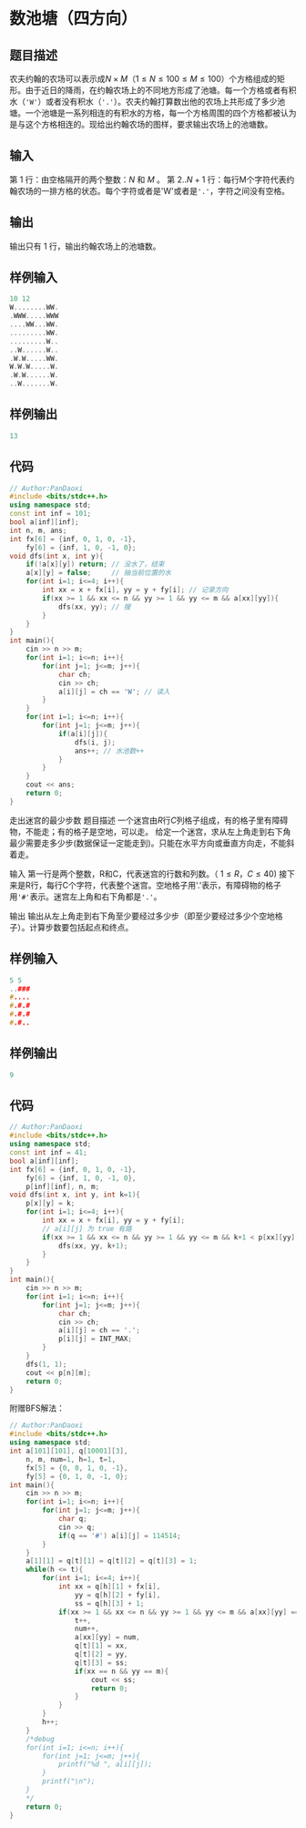 # 数池塘（四方向）
## 题目描述
农夫约翰的农场可以表示成$N \times M$（$1\le N\le 100\le M\le100$）个方格组成的矩形。由于近日的降雨，在约翰农场上的不同地方形成了池塘。每一个方格或者有积水（`'W'`）或者没有积水（`'.'`）。农夫约翰打算数出他的农场上共形成了多少池塘。一个池塘是一系列相连的有积水的方格，每一个方格周围的四个方格都被认为是与这个方格相连的。现给出约翰农场的图样，要求输出农场上的池塘数。

## 输入
第 $1$ 行：由空格隔开的两个整数：$N$ 和 $M$ 。
第 $2..N+1$ 行：每行M个字符代表约翰农场的一排方格的状态。每个字符或者是'W'或者是`'.'`，字符之间没有空格。

## 输出
输出只有 $1$ 行，输出约翰农场上的池塘数。

## 样例输入

```cpp
10 12
W........WW.
.WWW.....WWW
....WW...WW.
.........WW.
.........W..
..W......W..
.W.W.....WW.
W.W.W.....W.
.W.W......W.
..W.......W.
```

## 样例输出

```cpp
13
```
## 代码

```cpp
// Author:PanDaoxi
#include <bits/stdc++.h>
using namespace std;
const int inf = 101;
bool a[inf][inf];
int n, m, ans;
int fx[6] = {inf, 0, 1, 0, -1},
	fy[6] = {inf, 1, 0, -1, 0};
void dfs(int x, int y){
	if(!a[x][y]) return; // 没水了，结束
	a[x][y] = false;     // 抽当前位置的水
	for(int i=1; i<=4; i++){
		int xx = x + fx[i], yy = y + fy[i]; // 记录方向
		if(xx >= 1 && xx <= n && yy >= 1 && yy <= m && a[xx][yy]){
			dfs(xx, yy); // 搜
		}
	}
}
int main(){
	cin >> n >> m;
	for(int i=1; i<=n; i++){
		for(int j=1; j<=m; j++){
			char ch;
			cin >> ch;
			a[i][j] = ch == 'W'; // 读入
		}
	}
	for(int i=1; i<=n; i++){
		for(int j=1; j<=m; j++){
			if(a[i][j]){
				dfs(i, j);
				ans++; // 水池数++
			}
		}
	}
	cout << ans;
	return 0;
}
```

走出迷宫的最少步数
题目描述
一个迷宫由$R$行$C$列格子组成，有的格子里有障碍物，不能走；有的格子是空地，可以走。
给定一个迷宫，求从左上角走到右下角最少需要走多少步(数据保证一定能走到)。只能在水平方向或垂直方向走，不能斜着走。

输入
第一行是两个整数，R和C，代表迷宫的行数和列数。（ $1\le  R，C \le 40$)
接下来是R行，每行C个字符，代表整个迷宫。空地格子用'.'表示，有障碍物的格子用`'#'`表示。迷宫左上角和右下角都是`'.'`。

输出
输出从左上角走到右下角至少要经过多少步（即至少要经过多少个空地格子）。计算步数要包括起点和终点。

## 样例输入

```cpp
5 5
..###
#....
#.#.#
#.#.#
#.#..
```

## 样例输出

```cpp
9
```

## 代码

```cpp
// Author:PanDaoxi
#include <bits/stdc++.h>
using namespace std;
const int inf = 41;
bool a[inf][inf];
int fx[6] = {inf, 0, 1, 0, -1},
	fy[6] = {inf, 1, 0, -1, 0},
	p[inf][inf], n, m;
void dfs(int x, int y, int k=1){
	p[x][y] = k;
	for(int i=1; i<=4; i++){
		int xx = x + fx[i], yy = y + fy[i];
		// a[i][j] 为 true 有路
		if(xx >= 1 && xx <= n && yy >= 1 && yy <= m && k+1 < p[xx][yy]){
			dfs(xx, yy, k+1);
		}
	}
}
int main(){
	cin >> n >> m;
	for(int i=1; i<=n; i++){
		for(int j=1; j<=m; j++){
			char ch;
			cin >> ch;
			a[i][j] = ch == '.';
			p[i][j] = INT_MAX;
		}
	}
	dfs(1, 1);
	cout << p[n][m];
	return 0;
}
```
附赠BFS解法：

```cpp
// Author:PanDaoxi
#include <bits/stdc++.h>
using namespace std;
int a[101][101], q[10001][3],
	n, m, num=1, h=1, t=1,
	fx[5] = {0, 0, 1, 0, -1},
	fy[5] = {0, 1, 0, -1, 0};
int main(){
	cin >> n >> m;
	for(int i=1; i<=n; i++){
		for(int j=1; j<=m; j++){
			char q;
			cin >> q;
			if(q == '#') a[i][j] = 114514;
		}
	}
	a[1][1] = q[t][1] = q[t][2] = q[t][3] = 1;
	while(h <= t){
		for(int i=1; i<=4; i++){
			int xx = q[h][1] + fx[i],
				yy = q[h][2] + fy[i],
				ss = q[h][3] + 1;
			if(xx >= 1 && xx <= n && yy >= 1 && yy <= m && a[xx][yy] == 0){
				t++,
				num++,
				a[xx][yy] = num,
				q[t][1] = xx,
				q[t][2] = yy,
				q[t][3] = ss;
				if(xx == n && yy == m){
					cout << ss;
					return 0;
				}
			}
		}
		h++;
	}
	/*debug
	for(int i=1; i<=n; i++){
		for(int j=1; j<=m; j++){
			printf("%d ", a[i][j]);
		}
		printf("\n");
	}
	*/
	return 0;
}
```

